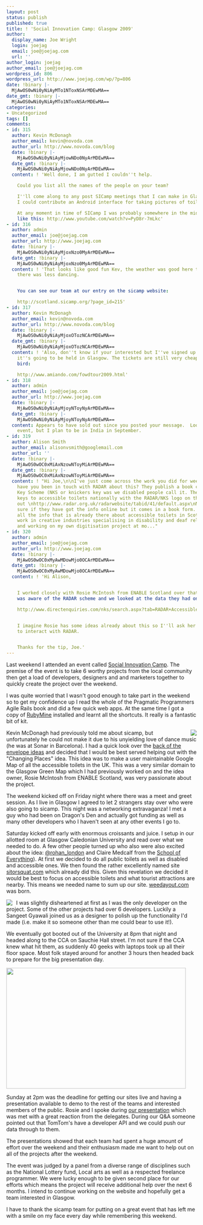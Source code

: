```yaml
---
layout: post
status: publish
published: true
title: ! 'Social Innovation Camp: Glasgow 2009'
author:
  display_name: Joe Wright
  login: joejag
  email: joe@joejag.com
  url: ''
author_login: joejag
author_email: joe@joejag.com
wordpress_id: 806
wordpress_url: http://www.joejag.com/wp/?p=806
date: !binary |-
  MjAwOS0wNi0yNiAyMTo1NToxNSArMDEwMA==
date_gmt: !binary |-
  MjAwOS0wNi0yNiAyMTo1NToxNSArMDEwMA==
categories:
- Uncategorized
tags: []
comments:
- id: 315
  author: Kevin McDonagh
  author_email: kevin@novoda.com
  author_url: http://www.novoda.com/blog
  date: !binary |-
    MjAwOS0wNi0yNiAyMjowNDo0NyArMDEwMA==
  date_gmt: !binary |-
    MjAwOS0wNi0yNiAyMjowNDo0NyArMDEwMA==
  content: ! 'Well done, I am gutted I couldn''t help.

    Could you list all the names of the people on your team?

    I''ll come along to any post SICamp meetings that I can make in Glasgow! Maybe
    I could contribute an Android interface for taking pictures of toilets.

    At any moment in time of SICamp I was probably somewhere in the middle of a motion
    like this: http://www.youtube.com/watch?v=PyD8r-7mLkc'
- id: 316
  author: admin
  author_email: joe@joejag.com
  author_url: http://www.joejag.com
  date: !binary |-
    MjAwOS0wNi0yNiAyMjoxNzo0MyArMDEwMA==
  date_gmt: !binary |-
    MjAwOS0wNi0yNiAyMjoxNzo0MyArMDEwMA==
  content: ! 'That looks like good fun Kev, the weather was good here too, though
    there was less dancing.


    You can see our team at our entry on the sicamp website:

    http://scotland.sicamp.org/?page_id=215'
- id: 317
  author: Kevin McDonagh
  author_email: kevin@novoda.com
  author_url: http://www.novoda.com/blog
  date: !binary |-
    MjAwOS0wNi0yNiAyMjoxOTozNCArMDEwMA==
  date_gmt: !binary |-
    MjAwOS0wNi0yNiAyMjoxOTozNCArMDEwMA==
  content: ! 'Also, don''t know if your interested but I''ve signed up to FOWD as
    it''s going to be held in Glasgow. The tickets are still very cheap as it''s early
    bird:

    http://www.amiando.com/fowdtour2009.html'
- id: 318
  author: admin
  author_email: joe@joejag.com
  author_url: http://www.joejag.com
  date: !binary |-
    MjAwOS0wNi0yNiAyMjoyNToyNyArMDEwMA==
  date_gmt: !binary |-
    MjAwOS0wNi0yNiAyMjoyNToyNyArMDEwMA==
  content: Appears to have sold out since you posted your message.  Looks like a good
    event, but I plan to be in India in September.
- id: 319
  author: Alison Smith
  author_email: alisonvsmith@googlemail.com
  author_url: ''
  date: !binary |-
    MjAwOS0wOC0xMiAxNzowNToyMiArMDEwMA==
  date_gmt: !binary |-
    MjAwOS0wOC0xMiAxNzowNToyMiArMDEwMA==
  content: ! "Hi Joe,\n\nI've just come across the work you did for weedayout....
    have you been in touch with RADAR about this? They publish a book called the National
    Key Scheme (NKS or knickers key was we disabled people call it. They distribute
    keys to accessible toilets nationally with the RADAR/NKS logo on them.\n\nCheck
    out \nhttp://www.radar.org.uk/radarwebsite/tabid/41/default.aspx\nNot
    sure if they have got the info online but it comes in a book form. Could translate
    all the info that is already there about accessible toilets in Scotland.\n\nI
    work in creative industries specialising in disability and deaf related projects
    and working on my own digitisation project at mo..."
- id: 320
  author: admin
  author_email: joe@joejag.com
  author_url: http://www.joejag.com
  date: !binary |-
    MjAwOS0wOC0xMyAwMDowMjo0OCArMDEwMA==
  date_gmt: !binary |-
    MjAwOS0wOC0xMyAwMDowMjo0OCArMDEwMA==
  content: ! 'Hi Alison,


    I worked closely with Rosie McIntosh from ENABLE Scotland over that weekend.  She
    was aware of the RADAR scheme and we looked at the data they had on Glasgow:

    http://www.directenquiries.com/nks/search.aspx?tab=RADAR+Accessible+Toilets&amp;type=L&amp;where=Glasgow&amp;id=2082&amp;level=1


    I imagine Rosie has some ideas already about this so I''ll ask her how she wants
    to interact with RADAR.


    Thanks for the tip, Joe.'
---
```

<p>Last weekend I attended an event called <a href="http://scotland.sicamp.org/">Social Innovation Camp</a>.  The premise of the event is to take 6 worthy projects from the local community then get a load of developers, designers and and marketers together to quickly create the project over the weekend.</p>
<p>I was quite worried that I wasn't good enough to take part in the weekend so to get my confidence up I read the whole of the Pragmatic Programmers Agile Rails book and did a few quick web apps.  At the same time I got a copy of <a href="http://www.jetbrains.com/ruby/index.html">RubyMine</a> installed and learnt all the shortcuts.  It really is a fantastic bit of kit.</p>
<p><a href="http://scotland.sicamp.org/"><img style="float: right; padding-left: 10px;" src="http://www.joejag.com/i/blog/sicamp-logo.jpg" /></a>  Kevin McDonagh had previously told me about sicamp, but unfortunately he could not make it due to his unyielding love of dance music (he was at Sonar in Barcelona).  I had a quick look over the <a href="http://scotland.sicamp.org/?page_id=47">back of the envelope ideas</a> and decided that I would be best served helping out with the "Changing Places" idea.  This idea was to make a user maintainable Google Map of all the accessible toilets in the UK.  This was a very similar domain to the Glasgow Green Map which I had previously worked on and the idea owner, Rosie McIntosh from ENABLE Scotland, was very passionate about the project.</p>
<p>The weekend kicked off on Friday night where there was a meet and greet session.  As I live in Glasgow I agreed to let 2 strangers stay over who were also going to sicamp.  This night was a networking extravaganza!  I met a guy who had been on Dragon's Den and actually got funding as well as many other developers who I haven't seen at any other events I go to.  </p>
<p>Saturday kicked off early with enormous croissants and juice.  I setup in our allotted room at Glasgow Caledonian University and read over what we needed to do.  A few other people turned up who also were also excited about the idea: <a href="http://twitter.com/rohan_london">@rohan_london</a> and Claire Medcalf from the <a href="http://www.schoolofeverything.com">School of Everything</a>).  At first we decided to do all public toilets as well as disabled and accessible ones.  We then found the rather excellently named site <a href="http://www.sitorsquat.com/sitorsquat/home/map">sitorsquat.com</a> which already did this.  Given this revelation we decided it would be best to focus on accessible toilets and what tourist attractions are nearby.  This means we needed name to sum up our site.  <a href="http://weedayout.com">weedayout.com</a> was born.</p>
<p><a href="http://weedayout.com"><img style="float: left; padding-right: 10px;" src="http://weedayout.com/images/wdo-logo.png" /></a>I was slightly disheartened at first as I was the only developer on the project.  Some of the other projects had over 6 developers.  Luckily a Sangeet Gyawali joined us as a designer to polish up the functionality I'd made (i.e. make it so someone other than me could bear to use it!).</p>
<p>We eventually got booted out of the University at 8pm that night and headed along to the CCA on Sauchie Hall street.  I'm not sure if the CCA knew what hit them, as suddenly 40 geeks with laptops took up all their floor space.  Most folk stayed around for another 3 hours then headed back to prepare for the big presentation day.</p>
<p><img src="http://www.joejag.com/i/blog/sicamp-cca.jpg" width="475" height="320" /></p>
<p>Sunday at 2pm was the deadline for getting our sites live and having a presentation available to demo to the rest of the teams and interested members of the public.   Rosie and I spoke during <a href="http://scotland.sicamp.org/?page_id=215">our presentation</a> which was met with a great reaction from the delegates.  During our Q&A someone pointed out that TomTom's have a developer API and we could push our data through to them.  </p>
<p>The presentations showed that each team had spent a huge amount of effort over the weekend and their enthusiasm made me want to help out on all of the projects after the weekend. </p>
<p>The event was judged by a panel from a diverse range of disciplines such as the National Lottery fund, Local arts as well as a respected freelance programmer.  We were lucky enough to be given second place for our efforts which means the project will receive additional help over the next 6 months.  I intend to continue working on the website and hopefully get a team interested in Glasgow.</p>
<p>I have to thank the sicamp team for putting on a great event that has left me with a smile on my face every day while remembering this weekend.</p>

